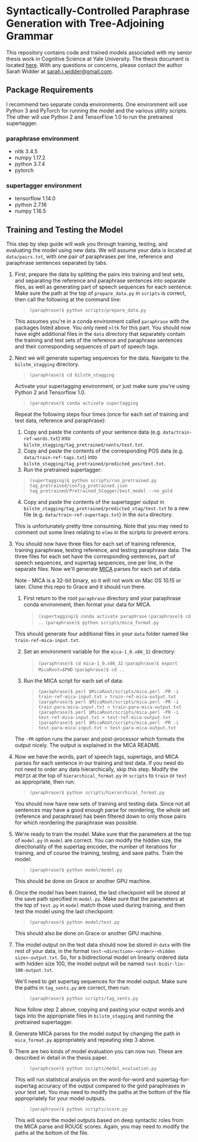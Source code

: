 # Syntactically-Controlled Paraphrase Generation with Tree-Adjoining Grammar

This repository contains code and trained models associated with my senior thesis work in Cognitive Science at Yale University. The thesis document is located [here](https://cogsci.yale.edu/sites/default/files/files/2020ThesisWIDDER.pdf).
With any questions or concerns, please contact the author Sarah Widder at sarah.j.widder@gmail.com.

## Package Requirements
I recommend two separate conda environments. One environment will use Python 3 and PyTorch for running the model and the various utility scripts. The other will use Python 2 and TensorFlow 1.0 to run the pretrained supertagger.
### paraphrase environment
- nltk 3.4.5
- numpy 1.17.2
- python 3.7.4
- pytorch

### supertagger environment
- tensorflow 1.14.0
- python 2.7.16
- numpy 1.16.5


## Training and Testing the Model

This step by step guide will walk you through training, testing, and evaluating the model using new data. 
We will assume your data is located at `data/pairs.txt`, with one pair of paraphrases per line, reference and paraphrase sentences separated by tabs.

1. First, prepare the data by splitting the pairs into training and test sets, and separating the reference and paraphrase sentences into separate files, as well as generating part of speech sequences for each sentence. Make sure the path at the top of `prepare_data.py` in `scripts` is correct, then call the following at the command line:
    > `(paraphrase)$ python scripts/prepare_data.py`

    This assumes you're in a conda environment called `paraphrase` with the packages listed above. You only need `nltk` for this part. You should now have eight additional files in the `data` directory that separately contain the training and test sets of the reference and paraphrase sentences and their corresponding sequences of part of speech tags. 

2. Next we will generate supertag sequences for the data. Navigate to the `bilstm_stagging` directory.
    > `(paraphrase)$ cd bilstm_stagging`
    
    Activate your supertagging environment, or just make sure you're using Python 2 and Tensorflow 1.0.

    > `(paraphrase)$ conda activate supertagging`

    Repeat the following steps four times (once for each set of training and test data, reference and paraphrase):

    1. Copy and paste the contents of your sentence data (e.g. `data/train-ref-words.txt`) into `bilstm_stagging/tag_pretrained/sents/test.txt`. 
    2. Copy and paste the contents of the corresponding POS data (e.g. `data/train-ref-tags.txt`) into `bilstm_stagging/tag_pretrained/predicted_pos/test.txt`.
    3. Run the pretrained supertagger:
    > `(supertagging)$ python scripts/run_pretrained.py tag_pretrained/config_pretrained.json tag_pretrained/Pretrained_Stagger/best_model --no_gold`
    4. Copy and paste the contents of the supertagger output in `bilstm_stagging/tag_pretrained/predicted_stag/test.txt` to a new file (e.g. `data/train-ref-supertags.txt`) in the `data` directory.
  
    This is unfortunately pretty time consuming. Note that you may need to comment out some lines relating to `elmo` in the scripts to prevent errors.

3. You should now have three files for each set of training reference, training paraphrase, testing reference, and testing paraphrase data. The three files for each set have the corresponding sentences, part of speech sequences, and supertag sequences, one per line, in the separate files. Now we'll generate [MICA](https://mica.lis-lab.fr/) parses for each set of data.

    Note - MICA is a 32-bit binary, so it will not work on Mac OS 10.15 or later. Clone this repo to Grace and it should run there.

    1. First return to the root `paraphrase` directory and your paraphrase conda environment, then format your data for MICA.

        > `(supertagging)$ conda activate paraphrase`
        > `(paraphrase)$ cd ..`
        > `(paraphrase)$ python scripts/mica_format.py`

    This should generate four additional files in your `data` folder named like `train-ref-mica-input.txt`.

    2. Set an environment variable for the `mica-1_0.x86_32` directory: 
        > `(paraphrase)$ cd mica-1_0.x86_32`
        > `(paraphrase)$ export MicaRoot=$PWD`
        > `(paraphrase)$ cd ..`
    3. Run the MICA script for each set of data:
        > `(paraphrase)$ perl $MicaRoot/scripts/mica.perl -PR -i train-ref-mica-input.txt > train-ref-mica-output.txt`
        > `(paraphrase)$ perl $MicaRoot/scripts/mica.perl -PR -i train-para-mica-input.txt > train-para-mica-output.txt`
        > `(paraphrase)$ perl $MicaRoot/scripts/mica.perl -PR -i test-ref-mica-input.txt > test-ref-mica-output.txt`
        > `(paraphrase)$ perl $MicaRoot/scripts/mica.perl -PR -i test-para-mica-input.txt > test-para-mica-output.txt`

      The `-PR` option runs the parser and post-processor which formats the output nicely. The output is explained in the MICA README.

4. Now we have the words, part of speech tags, supertags, and MICA parses for each sentence in our training and test data. If you need do not need to order any data hierarchically, skip this step. Modify the `PREFIX` at the top of `hierarchical_format.py` in `scripts` to `train` or `test` as appropriate, then run:
    > `(paraphrase)$ python scripts/hierarchical_format.py`

    You should now have new sets of training and testing data. Since not all sentences may have a good enough parse for reordering, the whole set (reference and paraphrase) has been filtered down to only those pairs for which reordering the paraphrase was possible. 

5. We're ready to train the model. Make sure that the parameters at the top of `model.py` in `model` are correct. You can modify the hidden size, the directionality of the supertag encoder, the number of iterations for training, and of course the training, testing, and save paths. Train the model:
    > `(paraphrase)$ python model/model.py`

    This should be done on Grace or another GPU machine.

6. Once the model has been trained, the last checkpoint will be stored at the save path specified in `model.py`. Make sure that the parameters at the top of `test.py` in `model` match those used during training, and then test the model using the last checkpoint:
    > `(paraphrase)$ python model/test.py`

    This should also be done on Grace or another GPU machine.

7. The model output on the test data should now be stored in `data` with the rest of your data, in the format `test-<direction>-<order>-<hidden size>-output.txt`. So, for a bidirectional model on linearly ordered data with hidden size 100, the model output will be named `test-bidir-lin-100-output.txt`.

    We'll need to get supertag sequences for the model output. Make sure the paths in `tag_sents.py` are correct, then run:
    > `(paraphrase)$ python scripts/tag_sents.py`

    Now follow step 2 above, copying and pasting your output words and tags into the appropriate files in `bilstm_stagging` and running the pretrained supertagger. 

8. Generate MICA parses for the model output by changing the path in `mica_format.py` appropriately and repeating step 3 above.

9. There are two kinds of model evaluation you can now run. These are described in detail in the thesis paper.
    > `(paraphrase)$ python scripts/model_evaluation.py` 
    
    This will run statistical analysis on the word-for-word and supertag-for-supertag accuracy of the output compared to the gold paraphrases in your test set. You may need to modify the paths at the bottom of the file appropriately for your model outputs.

    > `(paraphrase)$ python scripts/score.py`

    This will score the model outputs based on deep syntactic roles from the MICA parse and ROUGE scores. Again, you may need to modify the paths at the bottom of the file.

